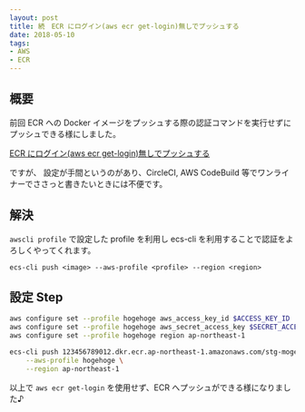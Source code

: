 ```yaml
---
layout: post
title: 続　ECR にログイン(aws ecr get-login)無しでプッシュする
date: 2018-05-10
tags:
- AWS
- ECR
---
```


## 概要

前回 ECR への Docker イメージをプッシュする際の認証コマンドを実行せずにプッシュできる様にしました。

[ECR にログイン(aws ecr get-login)無しでプッシュする](http://kenzo0107.hatenablog.com/entry/2018/03/07/230736)


ですが、
設定が手間というのがあり、CircleCI, AWS CodeBuild 等でワンライナーでささっと書きたいときには不便です。

## 解決

`awscli profile` で設定した profile を利用し ecs-cli を利用することで認証をよろしくやってくれます。

```
ecs-cli push <image> --aws-profile <profile> --region <region>
```

## 設定 Step

```sh
aws configure set --profile hogehoge aws_access_key_id $ACCESS_KEY_ID
aws configure set --profile hogehoge aws_secret_access_key $SECRET_ACCESS_KEY
aws configure set --profile hogehoge region ap-northeast-1
```

```sh
ecs-cli push 123456789012.dkr.ecr.ap-northeast-1.amazonaws.com/stg-mogemoge-rails:latest \
	--aws-profile hogehoge \
	--region ap-northeast-1
```

以上で `aws ecr get-login` を使用せず、ECR へプッシュができる様になりました♪
